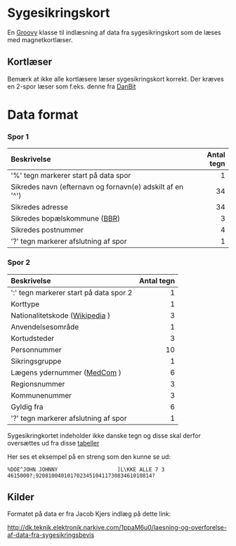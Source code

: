 # Sygesikringskort

En [Groovy](http://groovy-lang.org/) klasse til indlæsning af data fra sygesikringskort som de læses med magnetkortlæser.

## Kortlæser
Bemærk at ikke alle kortlæsere læser sygesikringskort korrekt.
Der kræves en 2-spor læser som f.eks. denne fra [DanBit](http://www.danbit.dk/da/stregkode-magnetkort-rfid-pos-og-printer/11131-3-spors-magnetkortlaeser-med-usb-interface--til-sundhedskort--medlemskort-mm--med---oe-aa--sort.html)

# Data format

### Spor 1

|Beskrivelse| Antal tegn |
|:----------|-----------:|
|'%' tegn markerer start på data spor | 1 |
|Sikredes navn (efternavn og fornavn(e) adskilt af en '^')| 34 |
|Sikredes adresse | 34 |
|Sikredes bopælskommune ([BBR](http://bbr.dk/kommunekode/0/30)) | 3 |
|Sikredes postnummer | 4 |
|'?' tegn markerer afslutning af spor | 1 |

### Spor 2

|Beskrivelse| Antal tegn |
|:----------|-----------:|
|':' tegn markerer start på data spor 2 | 1 |
|Korttype | 1 |
|Nationalitetskode ([Wikipedia](https://da.wikipedia.org/wiki/ISO_3166-1) )| 3 |
|Anvendelsesområde | 1 |
|Kortudsteder | 3 |
|Personnummer | 10 |
|Sikringsgruppe |1 |
|Lægens ydernummer ([MedCom](https://www.medcom.dk/opslag/koder-tabeller-ydere/yderelokationsnumre/laegepraksis-i-danmark) )| 6 |
|Regionsnummer | 3 |
|Kommunenummer | 3 |
|Gyldig fra | 6 |
|'?' tegn markerer afslutning af spor | 1 |

Sygesikringkortet indeholder ikke danske tegn og disse skal derfor oversættes ud fra disse [tabeller](https://en.wikipedia.org/wiki/National_Replacement_Character_Set)

Her ses et eksempel på en streng som den kunne se ud:

    %DOE^JOHN JOHNNY                   ]L\KKE ALLE 7 3                   4615000?;9208100401017023451041173083461010814?

## Kilder
Formatet på data er fra Jacob Kjers indlæg på dette link:

http://dk.teknik.elektronik.narkive.com/1ppaM6u0/laesning-og-overforelse-af-data-fra-sygesikringsbevis  
